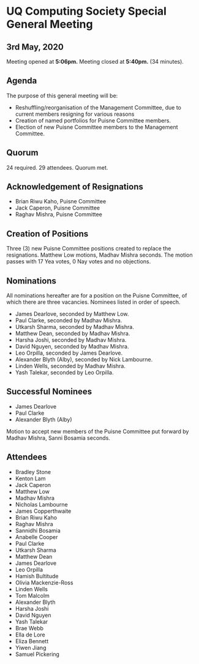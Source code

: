 # UQ Computing Society Special General Meeting
## 3rd May, 2020

Meeting opened at **5:06pm.**
Meeting closed at **5:40pm.** (34 minutes).

## Agenda
The purpose of this general meeting will be:
- Reshuffling/reorganisation of the Management Committee, due to current members resigning for various reasons
- Creation of named portfolios for Puisne Committee members.
- Election of new Puisne Committee members to the Management Committee.

## Quorum
24 required. 29 attendees. Quorum met.

## Acknowledgement of Resignations
- Brian Riwu Kaho, Puisne Committee
- Jack Caperon, Puisne Committee
- Raghav Mishra, Puisne Committee

## Creation of Positions
Three (3) new Puisne Committee positions created to replace the resignations. Matthew Low motions, Madhav Mishra seconds. The motion passes with 17 Yea votes, 0 Nay votes and no objections.

## Nominations
All nominations hereafter are for a position on the Puisne Committee, of which there are three vacancies. Nominees listed in order of speech.
- James Dearlove, seconded by Matthew Low.
- Paul Clarke, seconded by Madhav Mishra.
- Utkarsh Sharma, seconded by Madhav Mishra.
- Matthew Dean, seconded by Madhav Mishra.
- Harsha Joshi, seconded by Madhav Mishra.
- David Nguyen, seconded by Madhav Mishra.
- Leo Orpilla, seconded by James Dearlove.
- Alexander Blyth (Alby), seconded by Nick Lambourne.
- Linden Wells, seconded by Madhav Mishra.
- Yash Talekar, seconded by Leo Orpilla.

## Successful Nominees
- James Dearlove
- Paul Clarke
- Alexander Blyth (Alby)

Motion to accept new members of the Puisne Committee put forward by Madhav Mishra, Sanni Bosamia seconds.

## Attendees
- Bradley Stone
- Kenton Lam
- Jack Caperon
- Matthew Low
- Madhav Mishra
- Nicholas Lambourne
- James Copperthwaite
- Brian Riwu Kaho
- Raghav Mishra
- Sannidhi Bosamia
- Anabelle Cooper
- Paul Clarke
- Utkarsh Sharma
- Matthew Dean
- James Dearlove
- Leo Orpilla
- Hamish Bultitude
- Olivia Mackenzie-Ross
- Linden Wells
- Tom Malcolm
- Alexander Blyth
- Harsha Joshi
- David Nguyen
- Yash Talekar
- Brae Webb
- Ella de Lore
- Eliza Bennett
- Yiwen Jiang
- Samuel Pickering

